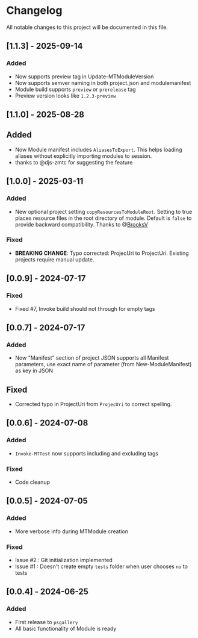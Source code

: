 # Changelog

All notable changes to this project will be documented in this file.

## [1.1.3] - 2025-09-14

### Added
- Now supports preview tag in Update-MTModuleVersion
- Now supports semver naming in both project.json and modulemanifest
- Module build supports `preview` or `prerelease` tag
- Preview version looks like `1.2.3-preview` 

## [1.1.0] - 2025-08-28

## Added

- Now Module manifest includes `AliasesToExport`. This helps loading aliases without explicitly importing modules to session. 
- thanks to @djs-zmtc for suggesting the feature

## [1.0.0] - 2025-03-11

### Added

- New optional project setting `copyResourcesToModuleRoot`. Setting to true places resource files in the root directory of module. Default is `false` to provide backward compatibility. Thanks to @[BrooksV](https://github.com/BrooksV)

### Fixed

- **BREAKING CHANGE**: Typo corrected: ProjecUri to ProjectUri. Existing projects require manual update.

## [0.0.9] - 2024-07-17

### Fixed

- Fixed #7, Invoke build should not through for empty tags

## [0.0.7] - 2024-07-17

### Added

- Now "Manifest" section of project JSON supports all Manifest parameters, use exact name of parameter (from New-ModuleManifest) as key in JSON

## Fixed

- Corrected typo in ProjectUri from `ProjecUri` to correct spelling.

## [0.0.6] - 2024-07-08

### Added

- `Invoke-MTTest` now supports including and excluding tags

### Fixed

- Code cleanup

## [0.0.5] - 2024-07-05

### Added

- More verbose info during MTModule creation

### Fixed

- Issue #2 : Git initialization implemented
- Issue #1 : Doesn't create empty `tests` folder when user chooses `no` to tests

## [0.0.4] - 2024-06-25

### Added
- First release to `psgallery`
- All basic functionality of Module is ready
